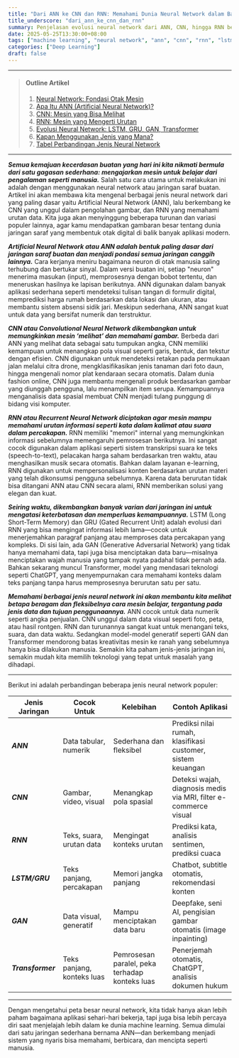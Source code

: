 ```yaml
---
title: "Dari ANN ke CNN dan RNN: Memahami Dunia Neural Network dalam Bahasa Sederhana"
title_underscore: "dari_ann_ke_cnn_dan_rnn"
summary: Penjelasan evolusi neural network dari ANN, CNN, hingga RNN beserta turunan dan aplikasinya di dunia nyata. Panduan memilih jenis jaringan saraf sesuai kebutuhan data dan tujuan pemrosesan.
date: 2025-05-25T13:30:00+08:00
tags: ["machine learning", "neural network", "ann", "cnn", "rnn", "lstm", "deep learning", "pemula"]
categories: ["Deep Learning"]
draft: false
---
```


---
> #### Outline Artikel
> 1. [Neural Network: Fondasi Otak Mesin](#neural-network-dasar)
> 2. [Apa Itu ANN (Artificial Neural Network)?](#apa-itu-ann)
> 3. [CNN: Mesin yang Bisa Melihat](#cnn)
> 4. [RNN: Mesin yang Mengerti Urutan](#rnn)
> 5. [Evolusi Neural Network: LSTM, GRU, GAN, Transformer](#evolusi-network)
> 6. [Kapan Menggunakan Jenis yang Mana?](#kapan-menggunakan)
> 7. [Tabel Perbandingan Jenis Neural Network](#tabel-perbandingan)
---

<span id="neural-network-dasar"></span>

***Semua kemajuan kecerdasan buatan yang hari ini kita nikmati bermula dari satu gagasan sederhana: mengajarkan mesin untuk belajar dari pengalaman seperti manusia.*** Salah satu cara utama untuk melakukan ini adalah dengan menggunakan neural network atau jaringan saraf buatan. Artikel ini akan membawa kita mengenal berbagai jenis neural network dari yang paling dasar yaitu Artificial Neural Network (ANN), lalu berkembang ke CNN yang unggul dalam pengolahan gambar, dan RNN yang memahami urutan data. Kita juga akan menyinggung beberapa turunan dan variasi populer lainnya, agar kamu mendapatkan gambaran besar tentang dunia jaringan saraf yang membentuk otak digital di balik banyak aplikasi modern.

<span id="apa-itu-ann"></span>

***Artificial Neural Network atau ANN adalah bentuk paling dasar dari jaringan saraf buatan dan menjadi pondasi semua jaringan canggih lainnya.*** Cara kerjanya meniru bagaimana neuron di otak manusia saling terhubung dan bertukar sinyal. Dalam versi buatan ini, setiap "neuron" menerima masukan (input), memprosesnya dengan bobot tertentu, dan meneruskan hasilnya ke lapisan berikutnya. ANN digunakan dalam banyak aplikasi sederhana seperti mendeteksi tulisan tangan di formulir digital, memprediksi harga rumah berdasarkan data lokasi dan ukuran, atau membantu sistem absensi sidik jari. Meskipun sederhana, ANN sangat kuat untuk data yang bersifat numerik dan terstruktur.

<span id="cnn"></span>

***CNN atau Convolutional Neural Network dikembangkan untuk memungkinkan mesin ‘melihat’ dan memahami gambar.*** Berbeda dari ANN yang melihat data sebagai satu tumpukan angka, CNN memiliki kemampuan untuk menangkap pola visual seperti garis, bentuk, dan tekstur dengan efisien. CNN digunakan untuk mendeteksi retakan pada permukaan jalan melalui citra drone, mengklasifikasikan jenis tanaman dari foto daun, hingga mengenali nomor plat kendaraan secara otomatis. Dalam dunia fashion online, CNN juga membantu mengenali produk berdasarkan gambar yang diunggah pengguna, lalu menampilkan item serupa. Kemampuannya menganalisis data spasial membuat CNN menjadi tulang punggung di bidang visi komputer.

<span id="rnn"></span>

***RNN atau Recurrent Neural Network diciptakan agar mesin mampu memahami urutan informasi seperti kata dalam kalimat atau suara dalam percakapan.*** RNN memiliki "memori" internal yang memungkinkan informasi sebelumnya memengaruhi pemrosesan berikutnya. Ini sangat cocok digunakan dalam aplikasi seperti sistem transkripsi suara ke teks (speech-to-text), pelacakan harga saham berdasarkan tren waktu, atau menghasilkan musik secara otomatis. Bahkan dalam layanan e-learning, RNN digunakan untuk mempersonalisasi konten berdasarkan urutan materi yang telah dikonsumsi pengguna sebelumnya. Karena data berurutan tidak bisa ditangani ANN atau CNN secara alami, RNN memberikan solusi yang elegan dan kuat.

<span id="evolusi-network"></span>

***Seiring waktu, dikembangkan banyak varian dari jaringan ini untuk mengatasi keterbatasan dan memperluas kemampuannya.*** LSTM (Long Short-Term Memory) dan GRU (Gated Recurrent Unit) adalah evolusi dari RNN yang bisa mengingat informasi lebih lama—cocok untuk menerjemahkan paragraf panjang atau memproses data percakapan yang kompleks. Di sisi lain, ada GAN (Generative Adversarial Network) yang tidak hanya memahami data, tapi juga bisa menciptakan data baru—misalnya menciptakan wajah manusia yang tampak nyata padahal tidak pernah ada. Bahkan sekarang muncul Transformer, model yang mendasari teknologi seperti ChatGPT, yang menyempurnakan cara memahami konteks dalam teks panjang tanpa harus memprosesnya berurutan satu per satu.

<span id="kapan-menggunakan"></span>

***Memahami berbagai jenis neural network ini akan membantu kita melihat betapa beragam dan fleksibelnya cara mesin belajar, tergantung pada jenis data dan tujuan penggunaannya.*** ANN cocok untuk data numerik seperti angka penjualan. CNN unggul dalam data visual seperti foto, peta, atau hasil rontgen. RNN dan turunannya sangat kuat untuk menangani teks, suara, dan data waktu. Sedangkan model-model generatif seperti GAN dan Transformer mendorong batas kreativitas mesin ke ranah yang sebelumnya hanya bisa dilakukan manusia. Semakin kita paham jenis-jenis jaringan ini, semakin mudah kita memilih teknologi yang tepat untuk masalah yang dihadapi.

<span id="tabel-perbandingan"></span>

---

Berikut ini adalah perbandingan beberapa jenis neural network populer:

| Jenis Jaringan | Cocok Untuk               | Kelebihan                                      | Contoh Aplikasi                                                 |
|----------------|---------------------------|------------------------------------------------|------------------------------------------------------------------|
| ***ANN***         | Data tabular, numerik      | Sederhana dan fleksibel                         | Prediksi nilai rumah, klasifikasi customer, sistem keuangan      |
| ***CNN***         | Gambar, video, visual      | Menangkap pola spasial                          | Deteksi wajah, diagnosis medis via MRI, filter e-commerce visual |
| ***RNN***         | Teks, suara, urutan data   | Mengingat konteks urutan                        | Prediksi kata, analisis sentimen, prediksi cuaca                 |
| ***LSTM/GRU***    | Teks panjang, percakapan   | Memori jangka panjang                           | Chatbot, subtitle otomatis, rekomendasi konten                   |
| ***GAN***         | Data visual, generatif     | Mampu menciptakan data baru                    | Deepfake, seni AI, pengisian gambar otomatis (image inpainting)  |
| ***Transformer*** | Teks panjang, konteks luas | Pemrosesan paralel, peka terhadap konteks luas | Penerjemah otomatis, ChatGPT, analisis dokumen hukum             |

---

Dengan mengetahui peta besar neural network, kita tidak hanya akan lebih paham bagaimana aplikasi sehari-hari bekerja, tapi juga bisa lebih percaya diri saat menjelajah lebih dalam ke dunia machine learning. Semua dimulai dari satu jaringan sederhana bernama ANN—dan berkembang menjadi sistem yang nyaris bisa memahami, berbicara, dan mencipta seperti manusia.
